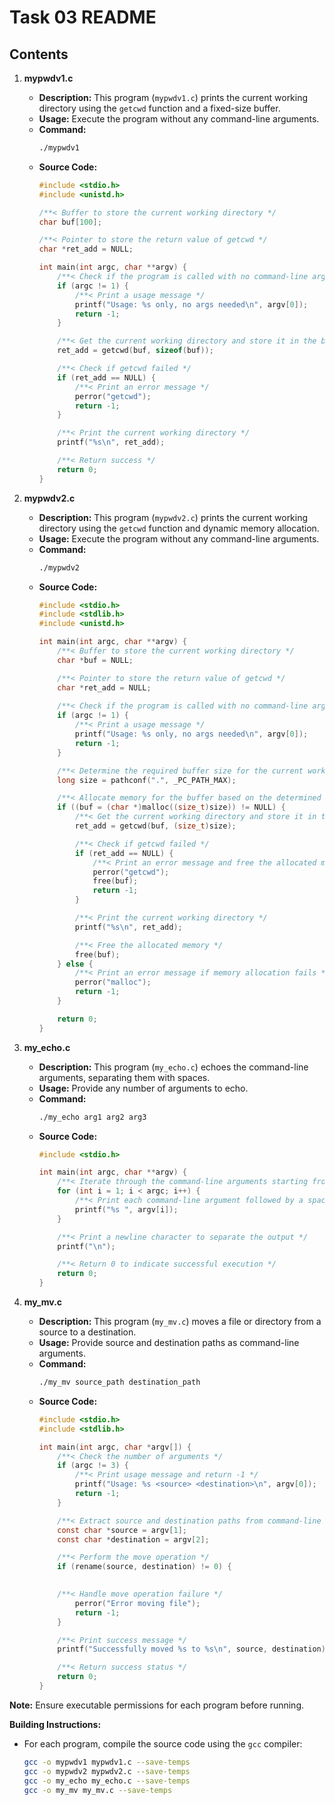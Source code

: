 # Task 03 README

## Contents

1. **mypwdv1.c**
   - **Description:** This program (`mypwdv1.c`) prints the current working directory using the `getcwd` function and a fixed-size buffer.
   - **Usage:** Execute the program without any command-line arguments.
   - **Command:**
     ```bash
     ./mypwdv1
     ```
   - **Source Code:**
     ```c
     #include <stdio.h>
     #include <unistd.h>
     
     /**< Buffer to store the current working directory */
     char buf[100];
     
     /**< Pointer to store the return value of getcwd */
     char *ret_add = NULL;
     
     int main(int argc, char **argv) {
         /**< Check if the program is called with no command-line arguments */
         if (argc != 1) {
             /**< Print a usage message */
             printf("Usage: %s only, no args needed\n", argv[0]);
             return -1;
         }
     
         /**< Get the current working directory and store it in the buffer */
         ret_add = getcwd(buf, sizeof(buf));
     
         /**< Check if getcwd failed */
         if (ret_add == NULL) {
             /**< Print an error message */
             perror("getcwd");
             return -1;
         }
     
         /**< Print the current working directory */
         printf("%s\n", ret_add);
     
         /**< Return success */
         return 0;
     }
     ```

2. **mypwdv2.c**
   - **Description:** This program (`mypwdv2.c`) prints the current working directory using the `getcwd` function and dynamic memory allocation.
   - **Usage:** Execute the program without any command-line arguments.
   - **Command:**
     ```bash
     ./mypwdv2
     ```
   - **Source Code:**
     ```c
     #include <stdio.h>
     #include <stdlib.h>
     #include <unistd.h>
     
     int main(int argc, char **argv) {
         /**< Buffer to store the current working directory */
         char *buf = NULL;
     
         /**< Pointer to store the return value of getcwd */
         char *ret_add = NULL;
        
         /**< Check if the program is called with no command-line arguments */
         if (argc != 1) {
             /**< Print a usage message */
             printf("Usage: %s only, no args needed\n", argv[0]);
             return -1;
         }
     
         /**< Determine the required buffer size for the current working directory */
         long size = pathconf(".", _PC_PATH_MAX);
     
         /**< Allocate memory for the buffer based on the determined size */
         if ((buf = (char *)malloc((size_t)size)) != NULL) {
             /**< Get the current working directory and store it in the buffer */
             ret_add = getcwd(buf, (size_t)size);
     
             /**< Check if getcwd failed */
             if (ret_add == NULL) {
                 /**< Print an error message and free the allocated memory */
                 perror("getcwd");
                 free(buf);
                 return -1;
             }
     
             /**< Print the current working directory */
             printf("%s\n", ret_add);
     
             /**< Free the allocated memory */
             free(buf);
         } else {
             /**< Print an error message if memory allocation fails */
             perror("malloc");
             return -1;
         }
     
         return 0;
     }
     ```

3. **my_echo.c**
   - **Description:** This program (`my_echo.c`) echoes the command-line arguments, separating them with spaces.
   - **Usage:** Provide any number of arguments to echo.
   - **Command:**
     ```bash
     ./my_echo arg1 arg2 arg3
     ```
   - **Source Code:**
     ```c
     #include <stdio.h>
     
     int main(int argc, char **argv) {
         /**< Iterate through the command-line arguments starting from index 1 */
         for (int i = 1; i < argc; i++) {
             /**< Print each command-line argument followed by a space */
             printf("%s ", argv[i]);
         }
     
         /**< Print a newline character to separate the output */
         printf("\n");
     
         /**< Return 0 to indicate successful execution */
         return 0;
     }
     ```

4. **my_mv.c**
   - **Description:** This program (`my_mv.c`) moves a file or directory from a source to a destination.
   - **Usage:** Provide source and destination paths as command-line arguments.
   - **Command:**
     ```bash
     ./my_mv source_path destination_path
     ```
   - **Source Code:**
     ```c
     #include <stdio.h>
     #include <stdlib.h>
     
     int main(int argc, char *argv[]) {
         /**< Check the number of arguments */
         if (argc != 3) {
             /**< Print usage message and return -1 */
             printf("Usage: %s <source> <destination>\n", argv[0]);
             return -1;
         }
     
         /**< Extract source and destination paths from command-line arguments */
         const char *source = argv[1];
         const char *destination = argv[2];
     
         /**< Perform the move operation */
         if (rename(source, destination) != 0) {
            

         /**< Handle move operation failure */
             perror("Error moving file");
             return -1;
         }
     
         /**< Print success message */
         printf("Successfully moved %s to %s\n", source, destination);
     
         /**< Return success status */
         return 0;
     }
     ```

**Note:** Ensure executable permissions for each program before running.

**Building Instructions:**
- For each program, compile the source code using the `gcc` compiler:
  ```bash
  gcc -o mypwdv1 mypwdv1.c --save-temps
  gcc -o mypwdv2 mypwdv2.c --save-temps
  gcc -o my_echo my_echo.c --save-temps
  gcc -o my_mv my_mv.c --save-temps
  ```